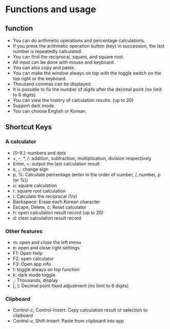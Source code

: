 # Functions and usage

## function

- You can do arithmetic operations and percentage calculations.
- If you press the arithmetic operation button (key) in succession, the last number is repeatedly calculated.
- You can find the reciprocal, square, and square root.
- All input can be done with mouse and keyboard.
- You can also copy and paste.
- You can make the window always on top with the toggle switch on the top right or the keyboard.
- Thousand commas can be displayed.
- It is possible to fix the number of digits after the decimal point (no limit to 6 digits).
- You can view the history of calculation results. (up to 20)
- Support dark mode.
- You can choose English or Korean.

## Shortcut Keys

### A calculator

- [0-9\.]: numbers and dots
- +, -, \*, /: addition, subtraction, multiplication, division respectively
- Enter, =: output the last calculation result
- s, \_: change sign
- p, %: Calculate percentage (enter in the order of number, /, number, p (or %))
- u: square calculation
- r: square root calculation
- i: Calculate the reciprocal (1/x)
- Backspace: Erase each Korean character
- Escape, Delete, c: Reset calculator
- h: open calculation result record (up to 20)
- d: clear calculation result record

### Other features

- m: open and close the left menu
- e: open and close right settings
- F1: Open Help
- F2: open calculator
- F3: Open app info
- t: toggle always on top function
- k: dark mode toggle
- ,: Thousands, display
- [, ]: Decimal point fixed adjustment (no limit to 6 digits)

### Clipboard

- Control-c, Control-Insert: Copy calculation result or selection to clipboard
- Control-v, Shift-Insert: Paste from clipboard into app
